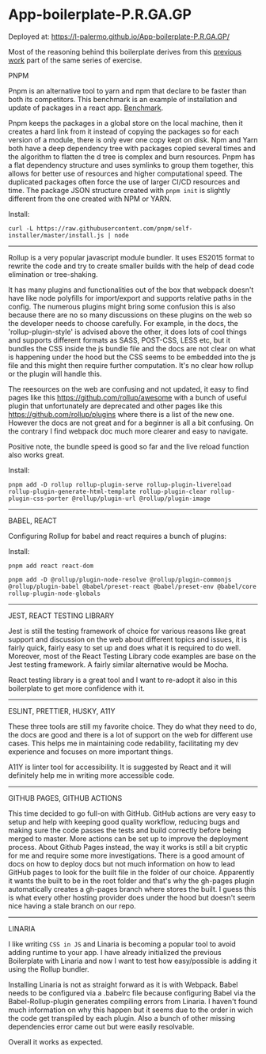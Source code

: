 # App-boilerplate-P.R.GA.GP

Deployed at: https://l-palermo.github.io/App-boilerplate-P.R.GA.GP/

Most of the reasoning behind this boilerplate derives from this <a href="https://github.com/l-palermo/App-boilerplate-Y.W.L.DO.C">previous work</a> part of the same series of exercise.

PNPM

Pnpm is an alternative tool to yarn and npm that declare to be faster than both its competitors. This benchmark is an example of installation and update of packages in a react app. <a href='https://github.com/pnpm/benchmarks-of-javascript-package-managers'>Benchmark</a>.

Pnpm keeps the packages in a global store on the local machine, then it creates a hard link from it instead of copying the packages so for each version of a module, there is only ever one copy kept on disk.
Npm and Yarn both have a deep dependency tree with packages copied several times and the algorithm to flatten the d tree is complex and burn resources. Pnpm has a flat dependency structure and uses symlinks to group them together, this allows for better use of resources and higher computational speed.
The duplicated packages often force the use of larger CI/CD resources and time.
The package JSON structure created with `pnpm init` is slightly different from the one created with NPM or YARN.

Install:

`curl -L https://raw.githubusercontent.com/pnpm/self-installer/master/install.js | node`

---

Rollup is a very popular javascript module bundler. It uses ES2015 format to rewrite the code and try to create smaller builds with the help of dead code elimination or tree-shaking.

It has many plugins and functionalities out of the box that webpack doesn't have like node polyfills for import/export and supports relative paths in the config.
The numerous plugins might bring some confusion this is also because there are no so many discussions on these plugins on the web so
the developer needs to choose carefully. For example, in the docs, the 'rollup-plugin-style' is advised above the other, it does lots of cool things and supports different formats as SASS, POST-CSS, LESS etc, but it bundles the CSS inside the js bundle file and the docs are not clear on what is happening
under the hood but the CSS seems to be embedded into the js file and this might then require further computation. It's no clear how rollup or the plugin will handle this.

The reesources on the web are confusing and not updated, it easy to find pages like this https://github.com/rollup/awesome with a bunch of useful plugin that unfortunately are deprecated and other pages like this https://github.com/rollup/plugins where there is a list of the new one. However the docs are not great and for a beginner is all a bit confusing. On the contrary I find webpack doc much more clearer and easy to navigate.

Positive note, the bundle speed is good so far and the live reload function also works great.

Install:

`pnpm add -D rollup rollup-plugin-serve rollup-plugin-livereload rollup-plugin-generate-html-template rollup-plugin-clear rollup-plugin-css-porter @rollup/plugin-url @rollup/plugin-image`

---

BABEL, REACT

Configuring Rollup for babel and react requires a bunch of plugins:

Install:

`pnpm add react react-dom`

`pnpm add -D @rollup/plugin-node-resolve @rollup/plugin-commonjs @rollup/plugin-babel @babel/preset-react @babel/preset-env @babel/core rollup-plugin-node-globals`

---

JEST, REACT TESTING LIBRARY

Jest is still the testing framework of choice for various reasons like great support and discussion on the web about different topics and issues, it is fairly quick, fairly easy to set up and does what it is required to do well. Moreover, most of the React Testing Library code examples are base on the Jest testing framework.
A fairly similar alternative would be Mocha.

React testing library is a great tool and I want to re-adopt it also in this boilerplate to get more confidence with it.

---

ESLINT, PRETTIER, HUSKY, A11Y

These three tools are still my favorite choice. They do what they need to do, the docs are good and there is a lot of support on the web for different use cases.
This helps me in maintaining code redability, facilitating my dev experience and focuses on more important things.

A11Y is linter tool for accessibility. It is suggested by React and it will definitely help me in writing more accessible code.

---

GITHUB PAGES, GITHUB ACTIONS

This time decided to go full-on with GitHub. GitHub actions are very easy to setup and help with keeping good quality workflow, reducing bugs and making sure the code passes the tests and build correctly before being merged to master. More actions can be set up to improve the deployment process.
About Github Pages instead, the way it works is still a bit cryptic for me and require some more investigations. There is a good amount of docs on how to deploy docs but not much information on how to lead GitHub pages to look for the built file in the folder of our choice. Apparently it wants the built to be in the root folder and that's why the gh-pages plugin automatically creates a gh-pages branch where stores the built. I guess this is what every other hosting provider does under the hood but doesn't seem nice having a stale branch on our repo.

---

LINARIA

I like writing `CSS in JS` and Linaria is becoming a popular tool to avoid adding runtime to your app. I have already initialized the previous Boilerplate with Linaria and now I want to test how easy/possible is adding it using the Rollup bundler.

Installing Linaria is not as straight forward as it is with Webpack. Babel needs to be configured via a .babelrc file because configuring Babel via the Babel-Rollup-plugin generates compiling errors from Linaria. I haven't found much information on why this happen but it seems due to the order in wich the code get transpiled by each plugin. Also a bunch of other missing dependencies error came out but were easily resolvable.

Overall it works as expected.
